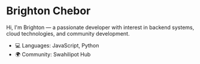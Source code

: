 # Brighton Chebor

Hi, I'm Brighton — a passionate developer with interest in backend systems, cloud technologies, and community development.

- 💻 Languages: JavaScript, Python
- 🌍 Community: Swahilipot Hub
